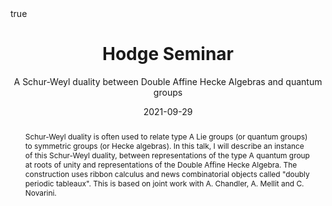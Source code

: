 ﻿---
subtitle:  A Schur-Weyl duality between Double Affine Hecke Algebras and quantum groups

title:  Hodge Seminar

event_url: https://hodge.maths.ed.ac.uk/tiki/EDGE

location: ICMS - University of Edinburgh
address:

  city: 

  country: United Kingdom

#summary: An example talk using Academic's Markdown slides feature.
abstract: Schur-Weyl duality is often used to relate type A Lie groups (or quantum groups) to symmetric groups (or Hecke algebras). In this talk, I will describe an instance of this Schur-Weyl duality, between representations of the type A quantum group at roots of unity and representations of the Double Affine Hecke Algebra. The construction uses ribbon calculus and news combinatorial objects called "doubly periodic tableaux". This is based on joint work with A. Chandler, A. Mellit and C. Novarini.

# Talk start and end times.
#   End time can optionally be hidden by prefixing the line with `#`.
date: "2021-09-29"
#date_end: "2030-06-01T15:00:00Z"
all_day: true

# Schedule page publish date (NOT talk date).
publishDate: "2020-01-17"

authors: []
tags: []

# Is this a featured talk? (true/false)
featured: true

image:
  caption: 'Image credit: [**Unsplash**](https://unsplash.com/photos/bzdhc5b3Bxs)'
  focal_point: Right

links:
# - icon: twitter
#  icon_pack: fab
#  name: Follow
#  url: https://twitter.com/georgecushen
url_code: ""
url_pdf: ""
url_slides: ""
url_video: ""

# Markdown Slides (optional).
#   Associate this talk with Markdown slides.
#   Simply enter your slide deck's filename without extension.
#   E.g. `slides = "example-slides"` references `content/slides/example-slides.md`.
#   Otherwise, set `slides = ""`.
slides :

# Projects (optional).
#   Associate this post with one or more of your projects.
#   Simply enter your project's folder or file name without extension.
#   E.g. `projects = ["internal-project"]` references `content/project/deep-learning/index.md`.
#   Otherwise, set `projects = []`.
projects :

# Enable math on this page?
math: true
---

